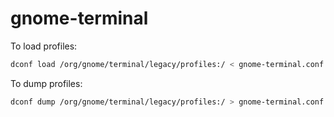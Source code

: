 # gnome-terminal

To load profiles:

```sh
dconf load /org/gnome/terminal/legacy/profiles:/ < gnome-terminal.conf
```

To dump profiles:

```sh
dconf dump /org/gnome/terminal/legacy/profiles:/ > gnome-terminal.conf
```
